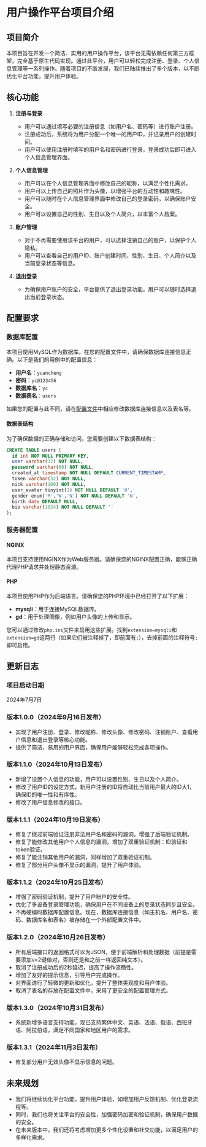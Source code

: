 # 用户操作平台项目介绍

## 项目简介

本项目旨在开发一个简洁、实用的用户操作平台，该平台无需依赖任何第三方框架，完全基于原生代码实现。通过此平台，用户可以轻松完成注册、登录、个人信息管理等一系列操作。随着项目的不断发展，我们已陆续推出了多个版本，以不断优化平台功能，提升用户体验。

## 核心功能

1. **注册与登录**
   - 用户可以通过填写必要的注册信息（如用户名、密码等）进行账户注册。
   - 注册成功后，系统将为用户分配一个唯一的用户ID，并记录用户的创建时间。
   - 用户可以使用注册时填写的用户名和密码进行登录，登录成功后即可进入个人信息管理界面。

2. **个人信息管理**
   - 用户可以在个人信息管理界面中修改自己的昵称，以满足个性化需求。
   - 用户可以上传自己的照片作为头像，以增强平台的互动性和趣味性。
   - 用户可以随时在个人信息管理界面中修改自己的登录密码，以确保账户安全。
   - 用户可以设置自己的性别、生日以及个人简介，以丰富个人档案。

3. **账户管理**
   - 对于不再需要使用该平台的用户，可以选择注销自己的账户，以保护个人隐私。
   - 用户可以查看自己的用户ID、账户创建时间、性别、生日、个人简介以及当前登录状态等信息。

4. **退出登录**
   - 为确保用户账户的安全，平台提供了退出登录功能，用户可以随时选择退出当前登录状态。

## 配置要求

### 数据库配置

本项目使用MySQL作为数据库。在您的配置文件中，请确保数据库连接信息正确。以下是我们的用例中的配置信息：

- **用户名**：`yuancheng`
- **密码**：`yc@123456`
- **数据库名**：`yc`
- **数据表名**：`users`

如果您的配置与此不同，请在[配置文件](conf/settings.ini)中相应修改数据库连接信息以及表名等。

#### 数据表结构

为了确保数据的正确存储和访问，您需要创建以下数据表结构：

```sql
CREATE TABLE users (
  id int NOT NULL PRIMARY KEY,
  user varchar(32) NOT NULL,
  password varchar(60) NOT NULL,
  created_at timestamp NOT NULL DEFAULT CURRENT_TIMESTAMP,
  token varchar(32) NOT NULL,
  nick varchar(100) NOT NULL,
  user_avatar tinyint(1) NOT NULL DEFAULT '0',
  gender enum('M','W','N') NOT NULL DEFAULT 'N',
  birth date DEFAULT NULL,
  bio varchar(1024) NOT NULL DEFAULT ''
);
```

### 服务器配置

#### NGINX

本项目支持使用NGINX作为Web服务器。请确保您的NGINX配置正确，能够正确代理PHP请求并处理静态资源。

#### PHP

本项目使用PHP作为后端语言。请确保您的PHP环境中已经打开了以下扩展：

- **mysqli**：用于连接MySQL数据库。
- **gd**：用于处理图像，例如用户头像的上传和显示。

您可以通过修改`php.ini`文件来启用这些扩展。找到`extension=mysqli`和`extension=gd`这两行（如果它们被注释掉了，即前面有`;`），去掉前面的注释符号`;`即可启用。

## 更新日志

### 项目启动日期
2024年7月7日

### 版本1.0.0（2024年9月16日发布）
- 实现了用户注册、登录、修改昵称、修改头像、修改密码、注销账户、查看用户信息和退出登录等核心功能。
- 提供了简洁、易用的用户界面，确保用户能够轻松完成各项操作。

### 版本1.1.0（2024年10月13日发布）
- 新增了设置个人信息的功能，用户可以设置性别、生日以及个人简介。
- 修改了用户ID的设定方式，新用户注册的ID将自动比当前用户最大的ID大1，确保ID的唯一性和有序性。
- 修改了用户信息修改的接口。

### 版本1.1.1（2024年10月19日发布）
- 修复了绕过前端验证注册非法用户名和密码的漏洞，增强了后端验证机制。
- 修复了能修改其他用户个人信息的漏洞，增加了双重验证机制：ID验证和token验证。
- 修复了能注销其他用户的漏洞，同样增加了双重验证机制。
- 修复了部分用户头像不显示的漏洞，提升了用户体验。

### 版本1.1.2（2024年10月25日发布）
- 增强了密码验证机制，提升了用户账户的安全性。
- 优化了多设备登录管理功能，确保用户在不同设备上的登录状态同步且安全。
- 不再硬编码数据库配置信息。现在，数据库连接信息（如主机名、用户名、密码、数据库名和表名）被存储在一个外部配置文件中。

### 版本1.2.0（2024年10月26日发布）
- 所有后端接口的返回格式可以为JSON，便于前端解析和处理数据（前提是需要添加v=2键值对，否则还是和之前一样返回纯文本）。
- 取消了注册成功后的2秒延迟，提高了操作流畅性。
- 增加了友好的提示信息，引导用户完成操作。
- 对界面进行了轻微的更新和优化，提升了整体美观度和用户体验。
- 取消了表名的存放在配置文件中，采用了更安全的配置管理方式。

### 版本1.3.0（2024年10月31日发布）
- 系统新增多语言支持功能，现已支持繁体中文、英语、法语、俄语、西班牙语、阿拉伯语，满足不同国家和地区用户的需求。

### 版本1.3.1（2024年11月3日发布）
- 修复部分用户无效头像不显示信息的问题。

## 未来规划

- 我们将继续优化平台功能，提升用户体验，如增加用户反馈机制、优化登录流程等。
- 同时，我们也将关注平台的安全性，加强密码加密和验证机制，确保用户数据的安全。
- 在未来版本中，我们还将考虑增加更多个性化设置和社交功能，以满足用户的多样化需求。